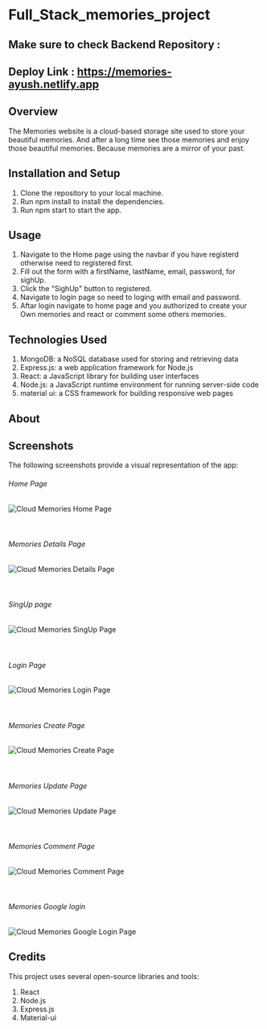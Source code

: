 # Full_Stack_memories_project
## Make sure to check Backend Repository :  


## Deploy Link : https://memories-ayush.netlify.app

## Overview
The Memories website is a cloud-based storage site used to store your beautiful memories. 
And after a long time see those memories and enjoy those beautiful memories. Because memories are a mirror of your past. 

## Installation and Setup
1. Clone the repository to your local machine.
2. Run npm install to install the dependencies.
3. Run npm start to start the app.

## Usage
1. Navigate to the Home page using the navbar if you have registerd otherwise need to registered first.
2. Fill out the form with a firstName, lastName, email, password, for sighUp.
3. Click the "SighUp" button to registered.
4. Navigate to login page so need to loging with email and password.
5. Aftar login navigate to home page and you authorized to create your Own memories and react or comment some others memories.

## Technologies Used
1. MongoDB: a NoSQL database used for storing and retrieving data
2. Express.js: a web application framework for Node.js
3. React: a JavaScript library for building user interfaces
4. Node.js: a JavaScript runtime environment for running server-side code
5. material ui: a CSS framework for building responsive web pages

## About

## Screenshots
The following screenshots provide a visual representation of the app:

###### Home Page
![Cloud Memories Home Page](./client/screensorts/home_page.png "Home Page")
<br>
<br>
<br>

###### Memories Details Page
![Cloud Memories Details Page](./client/screensorts/details_page.png "Memories Details Page")
<br>
<br>
<br>

###### SingUp page
![Cloud Memories SingUp Page](./client/screensorts/singUp_page.png "Memories SingUp page")
<br>
<br>
<br>

###### Login Page
![Cloud Memories Login Page](./client/screensorts/login_page.png "Memories Login Page")
<br>
<br>
<br>

###### Memories Create Page
![Cloud Memories Create Page](./client/screensorts/create_page.png "Memories Create Page")
<br>
<br>
<br>

###### Memories Update Page
![Cloud Memories Update Page](./client/screensorts/update_page.png "Memories Update Page")
<br>
<br>
<br>

###### Memories Comment Page
![Cloud Memories Comment Page](./client/screensorts/comment_page.png "Memories Comment page")
<br>
<br>
<br>

###### Memories Google login
![Cloud Memories Google Login Page](./client/screensorts/google_login.png "Memories Google Login Page")
<br>


## Credits
This project uses several open-source libraries and tools:

1. React
2. Node.js
3. Express.js
4. Material-ui
